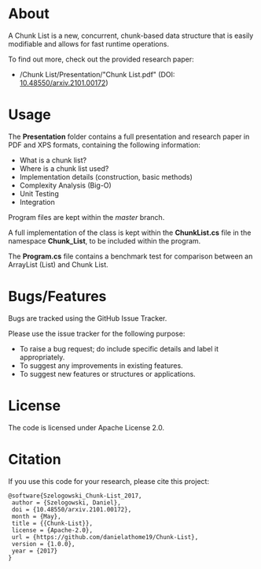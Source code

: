 # About
A Chunk List is a new, concurrent, chunk-based data structure that is easily modifiable and allows for fast runtime operations.

To find out more, check out the provided research paper:
  * /Chunk List/Presentation/"Chunk List.pdf" (DOI: [10.48550/arxiv.2101.00172](https://doi.org/10.48550/arxiv.2101.00172))

# Usage
The __Presentation__ folder contains a full presentation and research paper in PDF and XPS formats, containing the following information:
  * What is a chunk list?
  * Where is a chunk list used?
  * Implementation details (construction, basic methods)
  * Complexity Analysis (Big-O)
  * Unit Testing
  * Integration

Program files are kept within the _master_ branch.

A full implementation of the class is kept within the __ChunkList.cs__ file in the namespace __Chunk_List__, to be included within the program.

The __Program.cs__ file contains a benchmark test for comparison between an ArrayList (List<T>) and Chunk List.

# Bugs/Features
Bugs are tracked using the GitHub Issue Tracker.

Please use the issue tracker for the following purpose:
  * To raise a bug request; do include specific details and label it appropriately.
  * To suggest any improvements in existing features.
  * To suggest new features or structures or applications.

# License
The code is licensed under Apache License 2.0.

# Citation
If you use this code for your research, please cite this project:
```
@software{Szelogowski_Chunk-List_2017,
 author = {Szelogowski, Daniel},
 doi = {10.48550/arxiv.2101.00172},
 month = {May},
 title = {{Chunk-List}},
 license = {Apache-2.0},
 url = {https://github.com/danielathome19/Chunk-List},
 version = {1.0.0},
 year = {2017}
}
```
